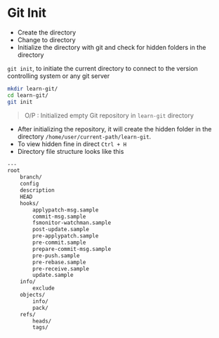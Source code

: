 # Git Init

- Create the directory 
- Change to directory
- Initialize the directory with git and check for hidden folders in the directory


`git init`, to initiate the current directory to connect to the version controlling system or any git server

```bash
mkdir learn-git/
cd learn-git/
git init
```

> O/P : Initialized empty Git repository in `learn-git` directory

- After initializing the repository, it will create the hidden folder in the directory `/home/user/current-path/learn-git`.
- To view hidden fine in direct `Ctrl + H`
- Directory file structure looks like this

```bash
---
root
    branch/
    config
    description
    HEAD
    hooks/
        applypatch-msg.sample
        commit-msg.sample
        fsmonitor-watchman.sample
        post-update.sample
        pre-applypatch.sample
        pre-commit.sample
        prepare-commit-msg.sample
        pre-push.sample
        pre-rebase.sample
        pre-receive.sample
        update.sample
    info/
        exclude
    objects/
        info/
        pack/
    refs/
        heads/
        tags/
```
